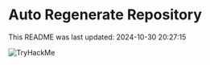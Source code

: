 # Auto Regenerate Repository

This README was last updated: 2024-10-30 20:27:15

 ![TryHackMe](https://tryhackme.com/badge/533634)